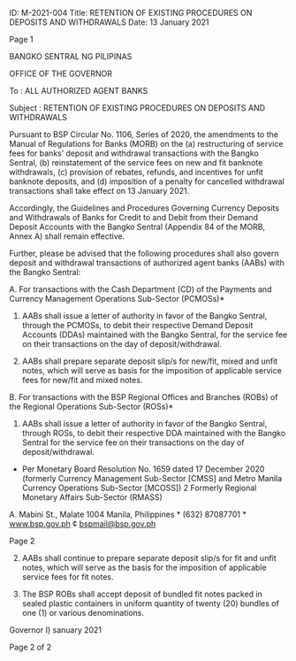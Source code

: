 ID: M-2021-004
Title: RETENTION OF EXISTING PROCEDURES ON DEPOSITS AND WITHDRAWALS
Date: 13 January 2021

Page 1

BANGKO SENTRAL NG PILIPINAS

OFFICE OF THE GOVERNOR

To : ALL AUTHORIZED AGENT BANKS

Subject : RETENTION OF EXISTING PROCEDURES ON DEPOSITS AND WITHDRAWALS

Pursuant to BSP Circular No. 1106, Series of 2020, the amendments to the Manual of Regulations for Banks (MORB) on the (a) restructuring of service fees for banks’ deposit and withdrawal transactions with the Bangko Sentral, (b) reinstatement of the service fees on new and fit banknote withdrawals, (c) provision of rebates, refunds, and incentives for unfit banknote deposits, and (d) imposition of a penalty for cancelled withdrawal transactions shall take effect on 13 January 2021.

Accordingly, the Guidelines and Procedures Governing Currency Deposits and Withdrawals of Banks for Credit to and Debit from their Demand Deposit Accounts with the Bangko Sentral (Appendix 84 of the MORB, Annex A) shall remain effective.

Further, please be advised that the following procedures shall also govern deposit and withdrawal transactions of authorized agent banks (AABs) with the Bangko Sentral:

A. For transactions with the Cash Department (CD) of the Payments and Currency Management Operations Sub-Sector (PCMOSs)*

1. AABs shall issue a letter of authority in favor of the Bangko Sentral, through the PCMOSs, to debit their respective Demand Deposit Accounts (DDAs) maintained with the Bangko Sentral, for the service fee on their transactions on the day of deposit/withdrawal.

2. AABs shall prepare separate deposit slip/s for new/fit, mixed and unfit notes, which will serve as basis for the imposition of applicable service fees for new/fit and mixed notes.

B. For transactions with the BSP Regional Offices and Branches (ROBs) of the Regional Operations Sub-Sector (ROSs)*

1. AABs shall issue a letter of authority in favor of the Bangko Sentral, through ROSs, to debit their respective DDA maintained with the Bangko Sentral for the service fee on their transactions on the day of deposit/withdrawal.

* Per Monetary Board Resolution No. 1659 dated 17 December 2020 (formerly Currency Management Sub-Sector [CMSS] and Metro Manila Currency Operations Sub-Sector [MCOSS]) 2 Formerly Regional Monetary Affairs Sub-Sector (RMASS)

A. Mabini St., Malate 1004 Manila, Philippines * (632) 87087701 * www.bsp.gov.ph ¢ bspmail@bsp.gov.ph

Page 2

2. AABs shall continue to prepare separate deposit slip/s for fit and unfit notes, which will serve as the basis for the imposition of applicable service fees for fit notes.

3. The BSP ROBs shall accept deposit of bundled fit notes packed in sealed plastic containers in uniform quantity of twenty (20) bundles of one (1) or various denominations.

Governor I) sanuary 2021

Page 2 of 2